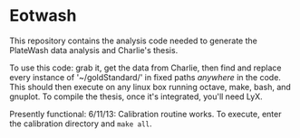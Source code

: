 Eotwash
=======

This repository contains the analysis code needed to generate the PlateWash data analysis and Charlie's thesis.

To use this code: grab it, get the data from Charlie, then find and replace every instance of '~/goldStandard/' in fixed paths _anywhere_ in the code. This should then execute on any linux box running octave, make, bash, and gnuplot. To compile the thesis, once it's integrated, you'll need LyX. 


Presently functional: 
6/11/13: Calibration routine works. To execute, enter the calibration directory and `make all`. 
